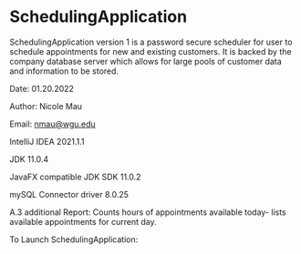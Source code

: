 # SchedulingApplication

SchedulingApplication version 1 is a password secure scheduler for user to schedule appointments for new and existing customers. It is backed by the company database server which
allows for large pools of customer data and information to be stored.

Date: 01.20.2022

Author: Nicole Mau

Email: nmau@wgu.edu

IntelliJ IDEA 2021.1.1

JDK 11.0.4

JavaFX compatible JDK SDK 11.0.2

mySQL Connector driver 8.0.25

A.3 additional Report: Counts hours of appointments available today- lists available appointments for current day.

To Launch SchedulingApplication:
